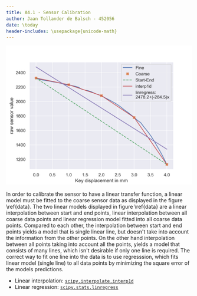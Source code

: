 ```yaml
---
title: A4.1 - Sensor Calibration
author: Jaan Tollander de Balsch - 452056
date: \today
header-includes: \usepackage{unicode-math}
---
```


![Sensor data and calibration. \label{data}](figures/calibration.png)

In order to calibrate the sensor to have a linear transfer function, a linear model must be fitted to the coarse sensor data as displayed in the figure \ref{data}. The two linear models displayed in figure \ref{data} are a linear interpolation between start and end points, linear interpolation between all coarse data points and linear regression model fitted into all coarse data points. Compared to each other, the interpolation between start and end points yields a model that is single linear line, but doesn't take into account the information from the other points. On the other hand interpolation between all points taking into account all the points, yields a model that consists of many lines, which isn't desirable if only one line is required. The correct way to fit one line into the data is to use regresssion, which fits linear model (single line) to all data points by minimizing the square error of the models predictions.

- Linear interpolation:  [`scipy.interpolate.interp1d`](https://docs.scipy.org/doc/scipy/reference/generated/scipy.interpolate.interp1d.html#scipy.interpolate.interp1d)
- Linear regression:  [`scipy.stats.linregress`](https://docs.scipy.org/doc/scipy/reference/generated/scipy.stats.linregress.html)
